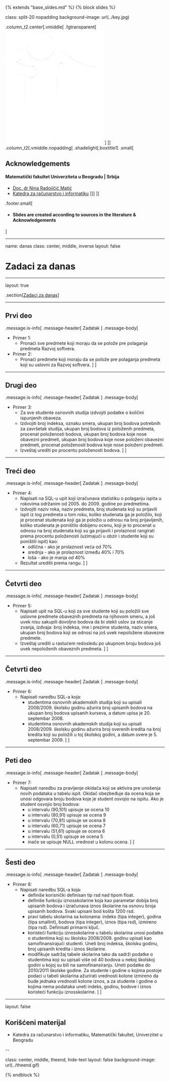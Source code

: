 {% extends "base_slides.md" %}
{% block slides %}


class: split-20 nopadding
background-image: url(../key.jpg)

.column_t2.center[.vmiddle[
.fgtransparent[
![:scale 80%](../zahvalnica.png)
]
]]
.column_t2[.vmiddle.nopadding[
.shadelight[.boxtitle1[
.small[
## Acknowledgements

#### Matematički fakultet Univerziteta u Beogradu | Srbija

- [Doc. dr Nina Radojičić Matić](http://poincare.matf.bg.ac.rs/~nina/)
- [Katedra za računarstvo i informatiku](http://www.racunarstvo.matf.bg.ac.rs)
]]]
]]

.footer.small[
- #### Slides are created according to sources in the literature & Acknowledgements
]
 
---

name: danas 
class: center, middle, inverse
layout: false

# Zadaci za danas

---
layout: true

.section[[Zadaci za danas](#sadrzaj)]

---

## Prvi deo
            

.message.is-info[
.message-header[
Zadatak
]
.message-body[
- Primer 1: 
    - Pronaći sve predmete koji moraju da se polože pre polaganja predmeta Razvoj softvera.
- Primer 2: 
  -  Pronaći predmete koji moraju da se polože pre polaganja predmeta koji su uslovni za Razvoj softvera.
]
]

---

## Drugi deo
.message.is-info[
.message-header[
Zadatak
]
.message-body[
- Primer 3: 
    - Za sve studente osnovnih studija izdvojiti podatke o količini ispunjenih obaveza. 
    - Izdvojiti broj indeksa, oznaku smera, ukupan broj bodova potrebnih za završetak studija, ukupan broj bodova iz položenih predmeta, procenat položenosti bodova, ukupan broj bodova koje nose obavezni predmeti, ukupan broj bodova koje nose položeni obavezni predmeti, procenat položenosti bodova koje nose položeni predmeti.
    - Izveštaj urediti po procentu položenosti bodova.
]
]

---

## Treći deo
.message.is-info[
.message-header[
Zadatak
]
.message-body[
- Primer 4: 
    - Napisati na SQL-u upit koji izračunava statistiku o polaganju ispita u rokovima održanim od 2005. do 2009. godine po predmetima. 
    - Izdvojiti naziv roka, naziv predmeta, broj studenata koji su prijavili ispit iz tog predmeta u tom roku, koliko studenata ga je položilo, koji je procenat studenata koji ga je položio u odnosu na broj prijavljenih, koliko studenata je poništilo dobijenu ocenu, koji je to procenat u odnosu na broj studenata koji su ga prijavili i prolaznost rangirati prema procentu položenosti (uzimajući u obzir i studente koji su poništili ispit) kao:
      - odlična - ako je prolaznost veća od 70%
      - srednja - ako je prolaznost između 40% i 70%
      - loša - ako je manja od 40%
    - Rezultat ureditii prema rangu.
]
]

---

## Četvrti deo
.message.is-info[
.message-header[
Zadatak
]
.message-body[
- Primer 5: 
    - Napisati upit na SQL-u koji za sve studente koji su položili sve uslovne predmete obaveznih predmeta na njihovom smeru, a još uvek nisu sakupili dovoljno bodova da bi stekli uslov za sticanje zvanja, izdvaja: broj indeksa, ime i prezime studenta, naziv smera, ukupan broj bodova koji se odnosi na još uvek nepoložene obavezne predmete. 
    - Izveštaj urediti u rastućem redosledu po ukupnom broju bodova još uvek nepoloženih obaveznih predmeta.
]
]

---
## Četvrti deo

.message.is-info[
.message-header[
Zadatak
]
.message-body[
- Primer 6: 
    - Napisati naredbu SQL-a koja:
      - studentima osnovnih akademskih studija koji su upisali 2008/2009. školsku godinu ažurira broj upisanih bodova na ukupan broj bodova upisanih kurseva, a datum upisa je 20. septembar 2008.
      - studentima osnovnih akademskih studija koji su upisali 2008/2009. školsku godinu ažurira broj overenih kredita na broj kredita koji su položili u toj školskoj godini, a datum overe je 5. septembar 2009.
]
]

---
## Peti deo

.message.is-info[
.message-header[
Zadatak
]
.message-body[
- Primer 7: 
    - Napisati naredbu za pravljenje okidača koji se aktivira pre unošenja novih podataka u tabelu ispit. Okidač obezbeđuje da ocena koja se unosi odgovara broju bodova koje je student osvojio na ispitu. Ako je student osvojio broj bodova:
      -  u intervalu (90,101) upisuje se ocena 10
      - u intervalu (80,91) upisuje se ocena 9
      - u intervalu (70,81) upisuje se ocena 8
      - u intervalu (60,71) upisuje se ocena 7
      - u intervalu (51,61) upisuje se ocena 6
      - u intervalu (0,51) upisuje se ocena 5
      - inače se upisuje NULL vrednost u kolonu ocena.
]
]

---
## Šesti deo
.message.is-info[
.message-header[
Zadatak
]
.message-body[
- Primer 8: 
    - Napisati naredbu SQL-a koja:
      - definiše korisnički definisan tip rsd nad tipom float.
      - definiše funkciju iznosskolarine koja kao parametar dobija broj upisanih bodova i izračunava iznos školarine na osnovu broja upisanih bodova. Svaki upisani bod košta 1200 rsd.
      - pravi tabelu skolarina sa kolonama: indeks (tipa integer), godina (tipa smallint), bodova (tipa integer), iznos (tipa rsd), izmireno (tipa rsd). Definisati primarni ključ.
      - koristeći funkciju iznosskolarine u tabelu skolarina unosi podatke o studentima koji su školsku 2008/2009. godinu upisali kao samofinansirajući studenti. Uneti broj indeksa, školsku godinu, broj upisanih kredita i iznos školarine.
      - modifikuje sadržaj tabele skolarina tako da sadrži podatke o studentima koji su upisali više od 40 bodova u nekoj školskoj godini u kojoj su bili na samofinansiranju. Uneti podatke do 2010/2011 školske godine. Za studente i godine o kojima postoje podaci u tabeli skolarina ažurirati vrednosti kolone izmireno da bude jednaka vrednosti kolone iznos, a za studente i godine o kojima nema podataka uneti indeks, godinu, bodove i iznos koristeći funkciju iznosskolarine.
]
]

---

layout: false

## Korišćeni materijal

- Katedra za računarstvo i informatiku, Matematički fakultet, Univerzitet u Beogradu

--

class: center, middle, theend, hide-text
layout: false
background-image: url(../theend.gif)

{% endblock %}